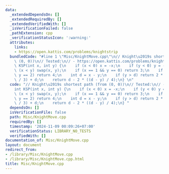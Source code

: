 ```yaml
---
data:
  _extendedDependsOn: []
  _extendedRequiredBy: []
  _extendedVerifiedWith: []
  _isVerificationFailed: false
  _pathExtension: cpp
  _verificationStatusIcon: ':warning:'
  attributes:
    links:
    - https://open.kattis.com/problems/knightstrip
  bundledCode: "#line 1 \"Misc/KnightMove.cpp\"\n// Knight\u2019s shortest path (from\
    \ (0, 0))\n// Tested:\n// - https://open.kattis.com/problems/knightstrip\nint\
    \ KSP(int x, int y) {\n    if (x < 0) x = -x;\n    if (y < 0) y = -y;\n    if\
    \ (x < y) swap(x, y);\n    if (x == 1 && y == 0) return 3;\n    if (x == 2 &&\
    \ y == 2) return 4;\n    int d = x - y;\n    if (y > d) return 2 * ((y - d + 2)\
    \ / 3) + d;\n    return d - 2 * ((d - y) / 4);\n} \n"
  code: "// Knight\u2019s shortest path (from (0, 0))\n// Tested:\n// - https://open.kattis.com/problems/knightstrip\n\
    int KSP(int x, int y) {\n    if (x < 0) x = -x;\n    if (y < 0) y = -y;\n    if\
    \ (x < y) swap(x, y);\n    if (x == 1 && y == 0) return 3;\n    if (x == 2 &&\
    \ y == 2) return 4;\n    int d = x - y;\n    if (y > d) return 2 * ((y - d + 2)\
    \ / 3) + d;\n    return d - 2 * ((d - y) / 4);\n} "
  dependsOn: []
  isVerificationFile: false
  path: Misc/KnightMove.cpp
  requiredBy: []
  timestamp: '2024-11-09 00:09:26+07:00'
  verificationStatus: LIBRARY_NO_TESTS
  verifiedWith: []
documentation_of: Misc/KnightMove.cpp
layout: document
redirect_from:
- /library/Misc/KnightMove.cpp
- /library/Misc/KnightMove.cpp.html
title: Misc/KnightMove.cpp
---
```

